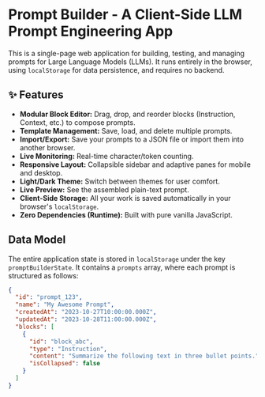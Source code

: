 # Prompt Builder - A Client-Side LLM Prompt Engineering App

This is a single-page web application for building, testing, and managing prompts for Large Language Models (LLMs). It runs entirely in the browser, using `localStorage` for data persistence, and requires no backend.

## ✨ Features

- **Modular Block Editor:** Drag, drop, and reorder blocks (Instruction, Context, etc.) to compose prompts.
- **Template Management:** Save, load, and delete multiple prompts.
- **Import/Export:** Save your prompts to a JSON file or import them into another browser.
- **Live Monitoring:** Real-time character/token counting.
- **Responsive Layout:** Collapsible sidebar and adaptive panes for mobile and desktop.
- **Light/Dark Theme:** Switch between themes for user comfort.
- **Live Preview:** See the assembled plain-text prompt.
- **Client-Side Storage:** All your work is saved automatically in your browser's `localStorage`.
- **Zero Dependencies (Runtime):** Built with pure vanilla JavaScript.

## Data Model

The entire application state is stored in `localStorage` under the key `promptBuilderState`. It contains a `prompts` array, where each prompt is structured as follows:

```json
{
  "id": "prompt_123",
  "name": "My Awesome Prompt",
  "createdAt": "2023-10-27T10:00:00.000Z",
  "updatedAt": "2023-10-28T11:00:00.000Z",
  "blocks": [
    {
      "id": "block_abc",
      "type": "Instruction",
      "content": "Summarize the following text in three bullet points.",
      "isCollapsed": false
    }
  ]
}
```